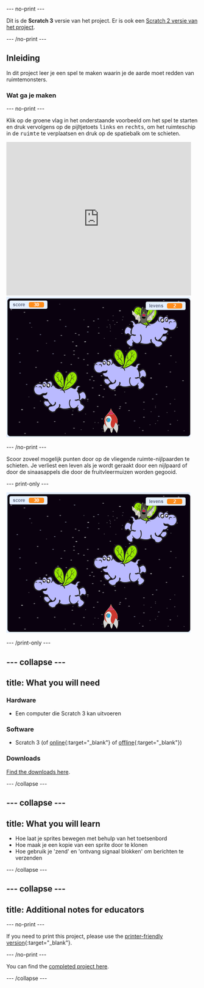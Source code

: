 \--- no-print \---

Dit is de **Scratch 3** versie van het project. Er is ook een [Scratch 2 versie van het project](https://projects.raspberrypi.org/en/projects/clone-wars-scratch2).

\--- /no-print \---

## Inleiding

In dit project leer je een spel te maken waarin je de aarde moet redden van ruimtemonsters.

### Wat ga je maken

\--- no-print \---

Klik op de groene vlag in het onderstaande voorbeeld om het spel te starten en druk vervolgens op de pijltjetoets <kbd>links</kbd> en <kbd>rechts</kbd>, om het ruimteschip in de <kbd>ruimte</kbd> te verplaatsen en druk op de spatiebalk om te schieten.

<div class="scratch-preview">
  <iframe allowtransparency="true" width="485" height="402" src="https://scratch.mit.edu/projects/embed/276887163/?autostart=false" frameborder="0" scrolling="no"></iframe>
  <img src="images/showcase.png">
</div>

\--- /no-print \---

Scoor zoveel mogelijk punten door op de vliegende ruimte-nijlpaarden te schieten. Je verliest een leven als je wordt geraakt door een nijlpaard of door de sinaasappels die door de fruitvleermuizen worden gegooid.

\--- print-only \---

![desc](images/showcase.png)

\--- /print-only \---

## \--- collapse \---

## title: What you will need

### Hardware

+ Een computer die Scratch 3 kan uitvoeren

### Software

+ Scratch 3 (of [online](https://rpf.io/scratchon){:target="_blank"} of [offline](https://rpf.io/scratchoff){:target="_blank"})

### Downloads

[Find the downloads here](http://rpf.io/p/en/clone-wars-go).

\--- /collapse \---

## \--- collapse \---

## title: What you will learn

+ Hoe laat je sprites bewegen met behulp van het toetsenbord
+ Hoe maak je een kopie van een sprite door te klonen
+ Hoe gebruik je 'zend' en 'ontvang signaal blokken' om berichten te verzenden

\--- /collapse \---

## \--- collapse \---

## title: Additional notes for educators

\--- no-print \---

If you need to print this project, please use the [printer-friendly version](https://projects.raspberrypi.org/en/projects/clone-wars/print){:target="_blank"}.

\--- /no-print \---

You can find the [completed project here](http://rpf.io/p/en/clone-wars-get).

\--- /collapse \---